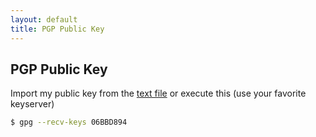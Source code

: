 ```yaml
---
layout: default
title: PGP Public Key
---
```


## PGP Public Key

Import my public key from the [text file](key.txt) or execute this (use your favorite keyserver)

```bash
$ gpg --recv-keys 06BBD894
```
